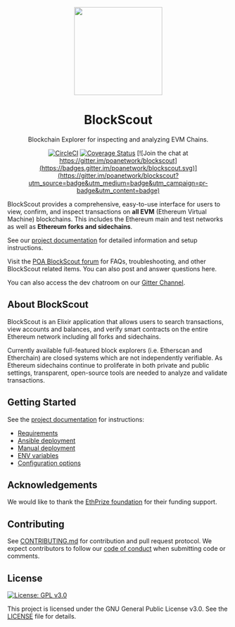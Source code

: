<p align="center">
  <a href="https://blockscout.com">
    <img width="200" src="https://blockscout.com/eth/mainnet/android-chrome-192x192.png" \>
  </a>
</p>

<h1 align="center">BlockScout</h1>
<p align="center">Blockchain Explorer for inspecting and analyzing EVM Chains.</p>
<div align="center">

[![CircleCI](https://circleci.com/gh/poanetwork/blockscout.svg?style=svg&circle-token=f8823a3d0090407c11f87028c73015a331dbf604)](https://circleci.com/gh/poanetwork/blockscout) [![Coverage Status](https://coveralls.io/repos/github/poanetwork/blockscout/badge.svg?branch=master)](https://coveralls.io/github/poanetwork/blockscout?branch=master) [![Join the chat at https://gitter.im/poanetwork/blockscout](https://badges.gitter.im/poanetwork/blockscout.svg)](https://gitter.im/poanetwork/blockscout?utm_source=badge&utm_medium=badge&utm_campaign=pr-badge&utm_content=badge)

</div>

BlockScout provides a comprehensive, easy-to-use interface for users to view, confirm, and inspect transactions on **all EVM** (Ethereum Virtual Machine) blockchains. This includes the Ethereum main and test networks as well as **Ethereum forks and sidechains**.

See our [project documentation](https://poanetwork.github.io/blockscout) for detailed information and setup instructions.

Visit the [POA BlockScout forum](https://forum.poa.network/c/blockscout) for FAQs, troubleshooting, and other BlockScout related items. You can also post and answer questions here. 

You can also access the dev chatroom on our [Gitter Channel](https://gitter.im/poanetwork/blockscout). 

## About BlockScout

BlockScout is an Elixir application that allows users to search transactions, view accounts and balances, and verify smart contracts on the entire Ethereum network including all forks and sidechains.

Currently available full-featured block explorers (i.e. Etherscan and Etherchain) are closed systems which are not independently verifiable.  As Ethereum sidechains continue to proliferate in both private and public settings, transparent, open-source tools are needed to analyze and validate transactions.

## Getting Started

See the [project documentation](https://poanetwork.github.io/blockscout) for instructions:
- [Requirements](https://poanetwork.github.io/blockscout/#/requirements)
- [Ansible deployment](https://poanetwork.github.io/blockscout/#/ansible-deployment)
- [Manual deployment](https://poanetwork.github.io/blockscout/#/manual-deployment)
- [ENV variables](https://poanetwork.github.io/blockscout/#/env-variables)
- [Configuration options](https://poanetwork.github.io/blockscout/#/dev-env)

## Acknowledgements

We would like to thank the [EthPrize foundation](http://ethprize.io/) for their funding support.

## Contributing

See [CONTRIBUTING.md](CONTRIBUTING.md) for contribution and pull request protocol. We expect contributors to follow our [code of conduct](CODE_OF_CONDUCT.md) when submitting code or comments.

## License

[![License: GPL v3.0](https://img.shields.io/badge/License-GPL%20v3-blue.svg)](https://www.gnu.org/licenses/gpl-3.0)

This project is licensed under the GNU General Public License v3.0. See the [LICENSE](LICENSE) file for details.
